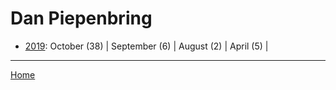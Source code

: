 # Dan Piepenbring

  * [2019](./dan-piepenbring-2019.md): 
      October (38) | 
      September (6) | 
      August (2) | 
      April (5) | 

----

[Home](../)
